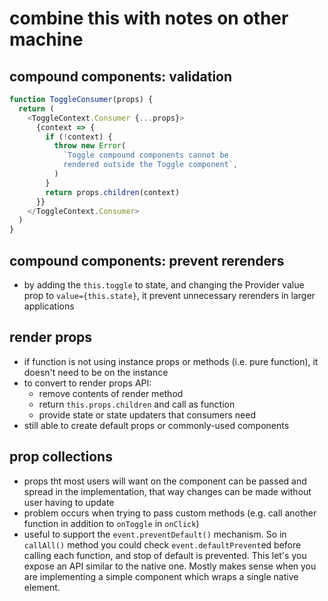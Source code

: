 # combine this with notes on other machine

## compound components: validation

```js
function ToggleConsumer(props) {
  return (
    <ToggleContext.Consumer {...props}>
      {context => {
        if (!context) {
          throw new Error(
            `Toggle compound components cannot be
            rendered outside the Toggle component`,
          )
        }
        return props.children(context)
      }}
    </ToggleContext.Consumer>
  )
}
```

## compound components: prevent rerenders

- by adding the `this.toggle` to state, and changing the Provider value prop to `value={this.state}`, it prevent unnecessary rerenders in larger applications

## render props

- if function is not using instance props or methods (i.e. pure function), it doesn't need to be on the instance
- to convert to render props API:
  - remove contents of render method
  - return `this.props.children` and call as function
  - provide state or state updaters that consumers need
- still able to create default props or commonly-used components

## prop collections

- props tht most users will want on the component can be passed and spread in the implementation, that way changes can be made without user having to update
- problem occurs when trying to pass custom methods (e.g. call another function in addition to `onToggle` in `onClick`)
- useful to support the `event.preventDefault()` mechanism. So in `callAll()` method you could check `event.defaultPrevent`ed before calling each function, and stop of default is prevented. This let's you expose an API similar to the native one. Mostly makes sense when you are implementing a simple component which wraps a single native element.
